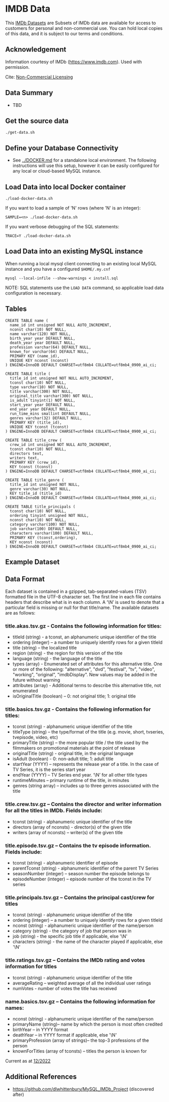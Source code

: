 # IMDB Data

This [IMDb Datasets](https://www.imdb.com/interfaces/) are Subsets of IMDb data are available for access to customers for personal and non-commercial use. You can hold local copies of this data, and it is subject to our terms and conditions.

## Acknowledgement

Information courtesy of
IMDb
(https://www.imdb.com).
Used with permission.

Cite: [Non-Commercial Licensing](https://help.imdb.com/article/imdb/general-information/can-i-use-imdb-data-in-my-software/G5JTRESSHJBBHTGX#)

## Data Summary
- TBD


## Get the source data

    ./get-data.sh


## Define your Database Connectivity

- See [../DOCKER.md](../DOCKER.md) for a standalone local environment. The following instructions will use this setup, however it can be easily configured for any local or cloud-based MySQL instance.

## Load Data into local Docker container

    ./load-docker-data.sh

If you want to load a sample of 'N' rows (where 'N' is an integer):

    SAMPLE=<n> ./load-docker-data.sh

If you want verbose debugging of the SQL statements:

    TRACE=Y ./load-docker-data.sh

## Load Data into an existing MySQL instance

When running a local mysql client connecting to an existing local MySQL instance and you have a configured `$HOME/.my.cnf`

    mysql --local-infile --show-warnings < install.sql

NOTE: SQL statements use the `LOAD DATA` command, so applicable load data configuration is necessary.



## Tables

```
CREATE TABLE name (
  name_id int unsigned NOT NULL AUTO_INCREMENT,
  nconst char(10) NOT NULL,
  name varchar(120) NOT NULL,
  birth_year year DEFAULT NULL,
  death_year year DEFAULT NULL,
  profession varchar(64) DEFAULT NULL,
  known_for varchar(64) DEFAULT NULL,
  PRIMARY KEY (name_id),
  UNIQUE KEY nconst (nconst)
) ENGINE=InnoDB DEFAULT CHARSET=utf8mb4 COLLATE=utf8mb4_0900_ai_ci;

CREATE TABLE title (
  title_id int unsigned NOT NULL AUTO_INCREMENT,
  tconst char(10) NOT NULL,
  type varchar(10) NOT NULL,
  title varchar(300) NOT NULL,
  original_title varchar(300) NOT NULL,
  is_adult tinyint(1) NOT NULL,
  start_year year DEFAULT NULL,
  end_year year DEFAULT NULL,
  run_time_mins smallint DEFAULT NULL,
  genres varchar(32) DEFAULT NULL,
  PRIMARY KEY (title_id),
  UNIQUE KEY tconst (tconst)
) ENGINE=InnoDB DEFAULT CHARSET=utf8mb4 COLLATE=utf8mb4_0900_ai_ci;

CREATE TABLE title_crew (
  crew_id int unsigned NOT NULL AUTO_INCREMENT,
  tconst char(10) NOT NULL,
  directors text,
  writers text,
  PRIMARY KEY (crew_id),
  KEY tconst (tconst)
) ENGINE=InnoDB DEFAULT CHARSET=utf8mb4 COLLATE=utf8mb4_0900_ai_ci;

CREATE TABLE title_genre (
  title_id int unsigned NOT NULL,
  genre varchar(30) NOT NULL,
  KEY title_id (title_id)
) ENGINE=InnoDB DEFAULT CHARSET=utf8mb4 COLLATE=utf8mb4_0900_ai_ci;

CREATE TABLE title_principals (
  tconst char(10) NOT NULL,
  ordering tinyint unsigned NOT NULL,
  nconst char(10) NOT NULL,
  category varchar(100) NOT NULL,
  job varchar(100) DEFAULT NULL,
  characters varchar(100) DEFAULT NULL,
  PRIMARY KEY (tconst,ordering),
  KEY nconst (nconst)
) ENGINE=InnoDB DEFAULT CHARSET=utf8mb4 COLLATE=utf8mb4_0900_ai_ci;
```

## Example Dataset



## Data Format

Each dataset is contained in a gzipped, tab-separated-values (TSV) formatted file in the UTF-8 character set. The first line in each file contains headers that describe what is in each column. A ‘\N’ is used to denote that a particular field is missing or null for that title/name. The available datasets are as follows:

### title.akas.tsv.gz - Contains the following information for titles:

- titleId (string) - a tconst, an alphanumeric unique identifier of the title
- ordering (integer) – a number to uniquely identify rows for a given titleId
- title (string) – the localized title
- region (string) - the region for this version of the title
- language (string) - the language of the title
- types (array) - Enumerated set of attributes for this alternative title. One or more of the following: "alternative", "dvd", "festival", "tv", "video", "working", "original", "imdbDisplay". New values may be added in the future without warning
- attributes (array) - Additional terms to describe this alternative title, not enumerated
- isOriginalTitle (boolean) – 0: not original title; 1: original title

### title.basics.tsv.gz - Contains the following information for titles:
- tconst (string) - alphanumeric unique identifier of the title
- titleType (string) – the type/format of the title (e.g. movie, short, tvseries, tvepisode, video, etc)
- primaryTitle (string) – the more popular title / the title used by the filmmakers on promotional materials at the point of release
- originalTitle (string) - original title, in the original language
- isAdult (boolean) - 0: non-adult title; 1: adult title
- startYear (YYYY) – represents the release year of a title. In the case of TV Series, it is the series start year
- endYear (YYYY) – TV Series end year. ‘\N’ for all other title types
- runtimeMinutes – primary runtime of the title, in minutes
- genres (string array) – includes up to three genres associated with the title

### title.crew.tsv.gz – Contains the director and writer information for all the titles in IMDb. Fields include:
- tconst (string) - alphanumeric unique identifier of the title
- directors (array of nconsts) - director(s) of the given title
- writers (array of nconsts) – writer(s) of the given title

### title.episode.tsv.gz – Contains the tv episode information. Fields include:

- tconst (string) - alphanumeric identifier of episode
- parentTconst (string) - alphanumeric identifier of the parent TV Series
- seasonNumber (integer) – season number the episode belongs to
- episodeNumber (integer) – episode number of the tconst in the TV series

### title.principals.tsv.gz – Contains the principal cast/crew for titles
- tconst (string) - alphanumeric unique identifier of the title
- ordering (integer) – a number to uniquely identify rows for a given titleId
- nconst (string) - alphanumeric unique identifier of the name/person
- category (string) - the category of job that person was in
- job (string) - the specific job title if applicable, else '\N'
- characters (string) - the name of the character played if applicable, else '\N'

### title.ratings.tsv.gz – Contains the IMDb rating and votes information for titles

- tconst (string) - alphanumeric unique identifier of the title
- averageRating – weighted average of all the individual user ratings
- numVotes - number of votes the title has received

### name.basics.tsv.gz – Contains the following information for names:
- nconst (string) - alphanumeric unique identifier of the name/person
- primaryName (string)– name by which the person is most often credited
- birthYear – in YYYY format
- deathYear – in YYYY format if applicable, else '\N'
- primaryProfession (array of strings)– the top-3 professions of the person
- knownForTitles (array of tconsts) – titles the person is known for

Current as at [12/2022](https://www.imdb.com/interfaces/)


## Additional References
- https://github.com/dlwhittenbury/MySQL_IMDb_Project (discovered after)
